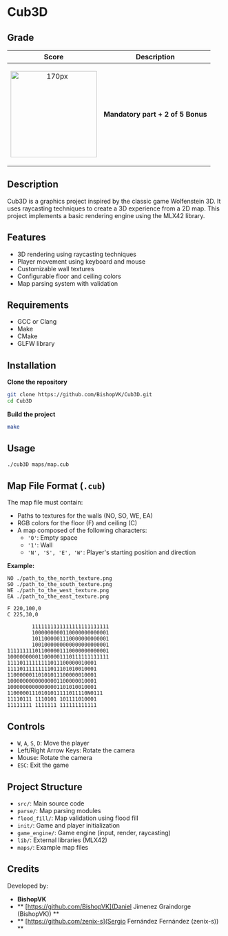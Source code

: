 # Cub3D

## Grade

| **Score** | **Description** |
| --------- | ----- |
| <p align="center"><img width="200px" alt="170px" src="https://github.com/BishopVK/Cub3D/img/Score_110.png"></p> | **Mandatory part + 2 of 5 Bonus**   |

## Description
Cub3D is a graphics project inspired by the classic game Wolfenstein 3D. It uses raycasting techniques to create a 3D experience from a 2D map. This project implements a basic rendering engine using the MLX42 library.

## Features
- 3D rendering using raycasting techniques  
- Player movement using keyboard and mouse  
- Customizable wall textures  
- Configurable floor and ceiling colors  
- Map parsing system with validation  

## Requirements
- GCC or Clang  
- Make  
- CMake  
- GLFW library  

## Installation

**Clone the repository**
```bash
git clone https://github.com/BishopVK/Cub3D.git  
cd Cub3D
```

**Build the project**
```bash
make
```

## Usage
```bash
./cub3D maps/map.cub
```

## Map File Format (`.cub`)
The map file must contain:

- Paths to textures for the walls (NO, SO, WE, EA)  
- RGB colors for the floor (F) and ceiling (C)  
- A map composed of the following characters:  
  - `'0'`: Empty space  
  - `'1'`: Wall  
  - `'N', 'S', 'E', 'W'`: Player's starting position and direction  

**Example:**
```
NO ./path_to_the_north_texture.png  
SO ./path_to_the_south_texture.png  
WE ./path_to_the_west_texture.png  
EA ./path_to_the_east_texture.png  

F 220,100,0  
C 225,30,0  

        1111111111111111111111111  
        1000000000110000000000001  
        1011000001110000000000001  
        1001000000000000000000001  
111111111011000001110000000000001  
100000000011000001110111111111111  
11110111111111011100000010001  
11110111111111011101010010001  
11000000110101011100000010001  
10000000000000001100000010001  
10000000000000001101010010001  
11000001110101011111011110N0111  
11110111 1110101 101111010001  
11111111 1111111 111111111111  
```

## Controls
- `W`, `A`, `S`, `D`: Move the player  
- Left/Right Arrow Keys: Rotate the camera  
- Mouse: Rotate the camera  
- `ESC`: Exit the game  

## Project Structure
- `src/`: Main source code  
- `parse/`: Map parsing modules  
- `flood_fill/`: Map validation using flood fill  
- `init/`: Game and player initialization  
- `game_engine/`: Game engine (input, render, raycasting)  
- `lib/`: External libraries (MLX42)  
- `maps/`: Example map files  

## Credits
Developed by:

- **BishopVK**  
- ** [https://github.com/BishopVK](Daniel Jimenez Graindorge (BishopVK)) **  
- ** [https://github.com/zenix-s](Sergio Fernández Fernández (zenix-s)) **